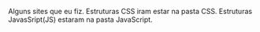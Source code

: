 Alguns sites que eu fiz.
Estruturas CSS iram estar na pasta CSS.
Estruturas JavasSript(JS) estaram na pasta JavaScript.
